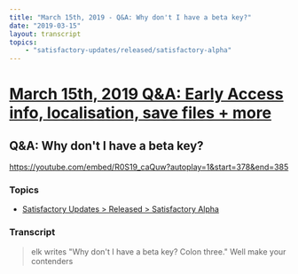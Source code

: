 ```yaml
---
title: "March 15th, 2019 - Q&A: Why don't I have a beta key?"
date: "2019-03-15"
layout: transcript
topics: 
    - "satisfactory-updates/released/satisfactory-alpha"
---
```

# [March 15th, 2019 Q&A: Early Access info, localisation, save files + more](../2019-03-15.md)
## Q&A: Why don't I have a beta key?
https://youtube.com/embed/R0S19_caQuw?autoplay=1&start=378&end=385
### Topics
* [Satisfactory Updates > Released > Satisfactory Alpha](../topics/satisfactory-updates/released/satisfactory-alpha.md)

### Transcript

> elk writes &quot;Why don't I have a beta key? Colon three.&quot; Well make your contenders
